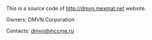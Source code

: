 This is a source code of http://dmvn.mexmat.net website.

Owners: DMVN Corporation

Contacts: dmvn@mccme.ru
